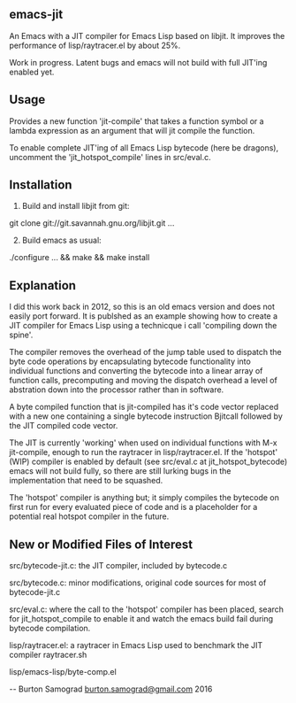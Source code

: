 emacs-jit
---------

An Emacs with a JIT compiler for Emacs Lisp based on libjit.  It
improves the performance of lisp/raytracer.el by about 25%.

Work in progress. Latent bugs and emacs will not build with full
JIT'ing enabled yet.

Usage
-----

Provides a new function 'jit-compile' that takes a function symbol or
a lambda expression as an argument that will jit compile the function.

To enable complete JIT'ing of all Emacs Lisp bytecode (here be
dragons), uncomment the 'jit_hotspot_compile' lines in src/eval.c.

Installation
------------

1) Build and install libjit from git:

git clone git://git.savannah.gnu.org/libjit.git
...

2) Build emacs as usual:

./configure ... && make && make install

Explanation
-----------

I did this work back in 2012, so this is an old emacs version and does
not easily port forward. It is publshed as an example showing how to
create a JIT compiler for Emacs Lisp using a technicque i call
'compiling down the spine'.

The compiler removes the overhead of the jump table used to dispatch
the byte code operations by encapsulating bytecode functionality into
individual functions and converting the bytecode into a linear array
of function calls, precomputing and moving the dispatch overhead a
level of abstration down into the processor rather than in software.

A byte compiled function that is jit-compiled has it's code vector
replaced with a new one containing a single bytecode instruction
Bjitcall followed by the JIT compiled code vector.

The JIT is currently 'working' when used on individual functions with
M-x jit-compile, enough to run the raytracer in lisp/raytracer.el. If
the 'hotspot' (WIP) compiler is enabled by default (see src/eval.c at
jit_hotspot_bytecode) emacs will not build fully, so there are still
lurking bugs in the implementation that need to be squashed.

The 'hotspot' compiler is anything but; it simply compiles the bytecode
on first run for every evaluated piece of code and is a placeholder
for a potential real hotspot compiler in the future.

New or Modified Files of Interest 
---------------------------------

src/bytecode-jit.c: the JIT compiler, included by bytecode.c

src/bytecode.c: minor modifications, original code sources for most of
                bytecode-jit.c

src/eval.c: where the call to the 'hotspot' compiler has been placed,
            search for jit_hotspot_compile to enable it and watch the
            emacs build fail during bytecode compilation.

lisp/raytracer.el: a raytracer in Emacs Lisp used to benchmark the JIT compiler
raytracer.sh

lisp/emacs-lisp/byte-comp.el

--
Burton Samograd
burton.samograd@gmail.com
2016
